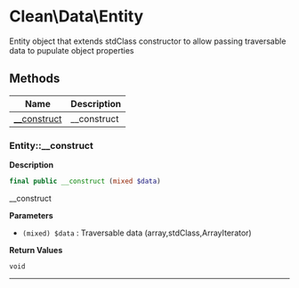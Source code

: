 # Clean\Data\Entity  

Entity object that extends stdClass constructor to allow passing traversable data to pupulate object properties





## Methods

| Name | Description |
|------|-------------|
|[__construct](#entity__construct)|__construct|




### Entity::__construct  

**Description**

```php
final public __construct (mixed $data)
```

__construct 

 

**Parameters**

* `(mixed) $data`
: Traversable data (array,stdClass,ArrayIterator)  

**Return Values**

`void`


<hr />

